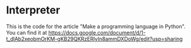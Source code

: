 # Interpreter
This is the code for the article "Make a programming language in Python". You can find it at https://docs.google.com/document/d/1-t_dlAb2xeobmOrKM-gKB29QKRzERlyIn8ammDXDoWg/edit?usp=sharing
